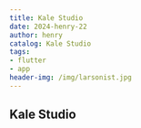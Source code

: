 ```yaml
---
title: Kale Studio
date: 2024-henry-22
author: henry
catalog: Kale Studio
tags:
- flutter
- app
header-img: /img/larsonist.jpg
---
```


## Kale Studio
